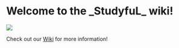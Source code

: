 

<p align="certer">
  <h1>Welcome to the _StudyfuL_ wiki!</h1>
</p>

<p align="certer">
  <img src="https://i.imgur.com/0IGHCPA.png">
</p>


Check out our [Wiki](https://github.com/rafaelakiyoshi/Studyful/wiki) for more information! 
